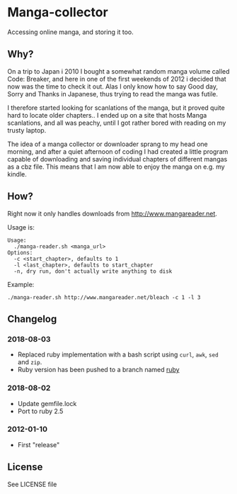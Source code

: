 # Manga-collector

Accessing online manga, and storing it too.

## Why?

On a trip to Japan i 2010 I bought a somewhat random manga volume called Code: Breaker, and here in one of the first weekends of 2012 i decided that now was the time to check it out. 
Alas I only know how to say Good day, Sorry and Thanks in Japanese, thus trying to read the manga was futile.

I therefore started looking for scanlations of the manga, but it proved quite hard to locate older chapters.. 
I ended up on a site that hosts Manga scanlations, and all was peachy, until I got rather bored with reading on my trusty laptop. 

The idea of a manga collector or downloader sprang to my head one morning, and after a quiet afternoon of coding I had created a little program capable of downloading and saving individual chapters of different mangas as a cbz file. 
This means that I am now able to enjoy the manga on e.g. my kindle.

## How?

Right now it only handles downloads from http://www.mangareader.net. 

Usage is:

    Usage:
      ./manga-reader.sh <manga_url>
    Options:
      -c <start_chapter>, defaults to 1
      -l <last_chapter>, defaults to start_chapter
      -n, dry run, don't actually write anything to disk

Example:

    ./manga-reader.sh http://www.mangareader.net/bleach -c 1 -l 3

## Changelog

###  2018-08-03

  - Replaced ruby implementation with a bash script using `curl`, `awk`, `sed` and `zip`.
  - Ruby version has been pushed to a branch named [ruby](https://github.com/mkrogh/manga-collector/tree/ruby)
 
###  2018-08-02
  
  - Update gemfile.lock
  - Port to ruby 2.5

### 2012-01-10
  
  - First "release"

## License

See LICENSE file

